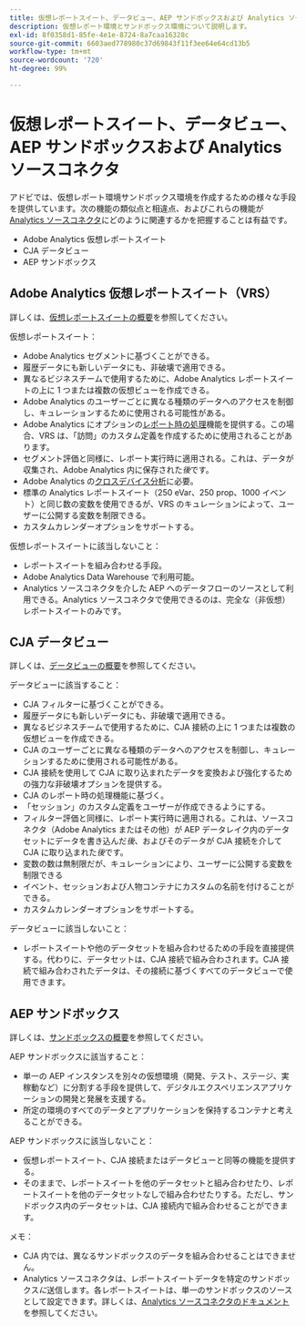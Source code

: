 ```yaml
---
title: 仮想レポートスイート、データビュー、AEP サンドボックスおよび Analytics ソースコネクタ
description: 仮想レポート環境とサンドボックス環境について説明します。
exl-id: 8f0358d1-85fe-4e1e-8724-8a7caa16328c
source-git-commit: 6603aed778980c37d69843f11f3ee64e64cd13b5
workflow-type: tm+mt
source-wordcount: '720'
ht-degree: 99%

---
```


# 仮想レポートスイート、データビュー、AEP サンドボックスおよび Analytics ソースコネクタ

アドビでは、仮想レポート環境サンドボックス環境を作成するための様々な手段を提供しています。次の機能の類似点と相違点、およびこれらの機能が [Analytics ソースコネクタ](https://experienceleague.adobe.com/docs/experience-platform/sources/ui-tutorials/create/adobe-applications/analytics.html?lang=ja)にどのように関連するかを把握することは有益です。

* Adobe Analytics 仮想レポートスイート
* CJA データビュー
* AEP サンドボックス

## Adobe Analytics 仮想レポートスイート（VRS）

詳しくは、[仮想レポートスイートの概要](https://experienceleague.adobe.com/docs/analytics/components/virtual-report-suites/vrs-about.html?lang=ja)を参照してください。

仮想レポートスイート：

* Adobe Analytics セグメントに基づくことができる。
* 履歴データにも新しいデータにも、非破壊で適用できる。
* 異なるビジネスチームで使用するために、Adobe Analytics レポートスイートの上に 1 つまたは複数の仮想ビューを作成できる。
* Adobe Analytics のユーザーごとに異なる種類のデータへのアクセスを制御し、キュレーションするために使用される可能性がある。
* Adobe Analytics にオプションの[レポート時の処理](https://experienceleague.adobe.com/docs/analytics/components/virtual-report-suites/vrs-report-time-processing.html?lang=ja)機能を提供する。この場合、VRS は、「訪問」のカスタム定義を作成するために使用されることがあります。
* セグメント評価と同様に、レポート実行時に適用される。これは、データが収集され、Adobe Analytics 内に保存された&#x200B;_後_&#x200B;です。
* Adobe Analytics の[クロスデバイス分析](https://experienceleague.adobe.com/docs/analytics/components/cda/overview.html?lang=ja)に必要。
* 標準の Analytics レポートスイート（250 eVar、250 prop、1000 イベント）と同じ数の変数を使用できるが、VRS のキュレーションによって、ユーザーに公開する変数を制限できる。
* カスタムカレンダーオプションをサポートする。

仮想レポートスイートに該当しないこと：

* レポートスイートを組み合わせる手段。
* Adobe Analytics Data Warehouse で利用可能。
* Analytics ソースコネクタを介した AEP へのデータフローのソースとして利用できる。Analytics ソースコネクタで使用できるのは、完全な（非仮想）レポートスイートのみです。


## CJA データビュー

詳しくは、[データビューの概要](https://experienceleague.adobe.com/docs/analytics-platform/using/cja-dataviews/data-views.html?lang=ja)を参照してください。

データビューに該当すること：

* CJA フィルターに基づくことができる。
* 履歴データにも新しいデータにも、非破壊で適用できる。
* 異なるビジネスチームで使用するために、CJA 接続の上に 1 つまたは複数の仮想ビューを作成できる。
* CJA のユーザーごとに異なる種類のデータへのアクセスを制御し、キュレーションするために使用される可能性がある。
* CJA 接続を使用して CJA に取り込まれたデータを変換および強化するための強力な非破壊オプションを提供する。
* CJA のレポート時の処理機能に基づく。
* 「セッション」のカスタム定義をユーザーが作成できるようにする。
* フィルター評価と同様に、レポート実行時に適用される。これは、ソースコネクタ（Adobe Analytics またはその他）が AEP データレイク内のデータセットにデータを書き込んだ&#x200B;_後_、およびそのデータが CJA 接続を介して CJA に取り込まれた&#x200B;_後_&#x200B;です。
* 変数の数は無制限だが、キュレーションにより、ユーザーに公開する変数を制限できる
* イベント、セッションおよび人物コンテナにカスタムの名前を付けることができる。
* カスタムカレンダーオプションをサポートする。

データビューに該当しないこと：

* レポートスイートや他のデータセットを組み合わせるための手段を直接提供する。代わりに、データセットは、CJA 接続で組み合わされます。CJA 接続で組み合わされたデータは、その接続に基づくすべてのデータビューで使用できます。

## AEP サンドボックス

詳しくは、[サンドボックスの概要](https://experienceleague.adobe.com/docs/experience-platform/sandbox/home.html?lang=ja)を参照してください。

AEP サンドボックスに該当すること：

* 単一の AEP インスタンスを別々の仮想環境（開発、テスト、ステージ、実稼動など）に分割する手段を提供して、デジタルエクスペリエンスアプリケーションの開発と発展を支援する。
* 所定の環境のすべてのデータとアプリケーションを保持するコンテナと考えることができる。

AEP サンドボックスに該当しないこと：

* 仮想レポートスイート、CJA 接続またはデータビューと同等の機能を提供する。
* そのままで、レポートスイートを他のデータセットと組み合わせたり、レポートスイートを他のデータセットなしで組み合わせたりする。ただし、サンドボックス内のデータセットは、CJA 接続内で組み合わせることができます。

メモ：

* CJA 内では、異なるサンドボックスのデータを組み合わせることはできません。
* Analytics ソースコネクタは、レポートスイートデータを特定のサンドボックス&#x200B;_に_&#x200B;送信します。各レポートスイートは、単一のサンドボックスのソースとして設定できます。詳しくは、[Analytics ソースコネクタのドキュメント](https://experienceleague.adobe.com/docs/experience-platform/sources/ui-tutorials/create/adobe-applications/analytics.html?lang=en)を参照してください。
